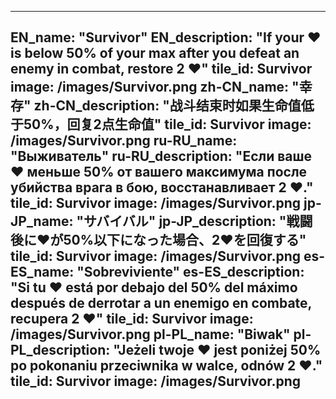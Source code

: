 ---

EN_name: "Survivor"
EN_description: "If your ❤️ is below 50% of your max after you defeat an enemy in combat, restore 2 ❤️"
tile_id: Survivor
image: /images/Survivor.png
zh-CN_name: "幸存"
zh-CN_description: "战斗结束时如果生命值低于50%，回复2点生命值"
tile_id: Survivor
image: /images/Survivor.png
ru-RU_name: "Выживатель"
ru-RU_description: "Если ваше ❤️ меньше 50% от вашего максимума после убийства врага в бою, восстанавливает 2 ❤️."
tile_id: Survivor
image: /images/Survivor.png
jp-JP_name: "サバイバル"
jp-JP_description: "戦闘後に❤️が50%以下になった場合、2❤️を回復する"
tile_id: Survivor
image: /images/Survivor.png
es-ES_name: "Sobreviviente"
es-ES_description: "Si tu ❤️ está por debajo del 50% del máximo después de derrotar a un enemigo en combate, recupera 2 ❤️"
tile_id: Survivor
image: /images/Survivor.png
pl-PL_name: "Biwak"
pl-PL_description: "Jeżeli twoje ❤️ jest poniżej 50% po pokonaniu przeciwnika w walce, odnów 2 ❤️."
tile_id: Survivor
image: /images/Survivor.png
---